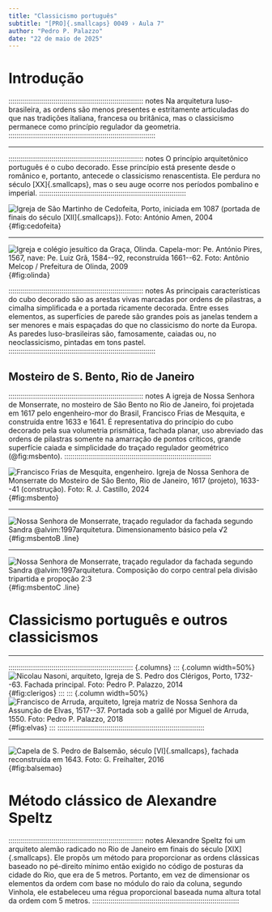 ```yaml
---
title: "Classicismo português"
subtitle: "[PRO]{.smallcaps} 0049 › Aula 7"
author: "Pedro P. Palazzo"
date: "22 de maio de 2025"
---
```


# Introdução #

:::::::::::::::::::::::::::::::::::::::::::::::::::::::::::::::::: notes
Na arquitetura luso-brasileira, as ordens são menos presentes e
estritamente articuladas do que nas tradições italiana, francesa ou
britânica, mas o classicismo permanece como princípio regulador da
geometria.
::::::::::::::::::::::::::::::::::::::::::::::::::::::::::::::::::::::::

* * * * * * * * * * * * * * * * * * * * * * * * * * * * * * * * * * * *

:::::::::::::::::::::::::::::::::::::::::::::::::::::::::::::::::: notes
O princípio arquitetônico português é o cubo decorado. Esse princípio
está presente desde o românico e, portanto, antecede o classicismo
renascentista. Ele perdura no século [XX]{.smallcaps}, mas o seu auge
ocorre nos períodos pombalino e imperial.
::::::::::::::::::::::::::::::::::::::::::::::::::::::::::::::::::::::::

![Igreja de São Martinho de Cedofeita, Porto, iniciada em 1087
(portada de finais do século [XII]{.smallcaps}).
<br />
Foto: [António Amen, 2004][]
](../media/1024px-Cedofeita-Igreja_Romanica_de_Cedofeita_(2).jpg){#fig:cedofeita}

[António Amen, 2004]: https://commons.wikimedia.org/wiki/File:Cedofeita-Igreja_Romanica_de_Cedofeita_(2).jpg

* * * * * * * * * * * * * * * * * * * * * * * * * * * * * * * * * * * *

![Igreja e colégio jesuítico da Graça, Olinda.
Capela-mor: Pe. António Pires, 1567,
nave: Pe. Luiz Grã, 1584--92,
reconstruída 1661--62.
<br />
Foto: [Antônio Melcop / Prefeitura de Olinda, 2009][]
](../media/Vista_aérea_do_Seminário_de_Olinda_e_Igreja_de_Nossa_Senhora_da_Graça_(3675675605).jpg){#fig:olinda}

[Antônio Melcop / Prefeitura de Olinda, 2009]: https://commons.wikimedia.org/wiki/File:Vista_aérea_do_Seminário_de_Olinda_e_Igreja_de_Nossa_Senhora_da_Graça_(3675675605).jpg

:::::::::::::::::::::::::::::::::::::::::::::::::::::::::::::::::: notes
As principais características do cubo decorado são as arestas vivas
marcadas por ordens de pilastras, a cimalha simplificada e a portada
ricamente decorada. Entre esses elementos, as superfícies de parede são
grandes pois as janelas tendem a ser menores e mais espaçadas do que no
classicismo do norte da Europa. As paredes luso-brasileiras são,
famosamente, caiadas ou, no neoclassicismo, pintadas em tons pastel.
::::::::::::::::::::::::::::::::::::::::::::::::::::::::::::::::::::::::


## Mosteiro de S. Bento, Rio de Janeiro ##

:::::::::::::::::::::::::::::::::::::::::::::::::::::::::::::::::: notes
A igreja de Nossa Senhora de Monserrate, no mosteiro de São Bento no Rio
de Janeiro, foi projetada em 1617 pelo engenheiro-mor do Brasil,
Francisco Frias de Mesquita, e construída entre 1633 e 1641.
É representativa do princípio do cubo decorado pela sua volumetria
prismática, fachada planar, uso abreviado das ordens de pilastras
somente na amarração de pontos críticos, grande superfície caiada
e simplicidade do traçado regulador geométrico (@fig:msbento).
::::::::::::::::::::::::::::::::::::::::::::::::::::::::::::::::::::::::

![Francisco Frias de Mesquita, engenheiro.
Igreja de Nossa Senhora de Monserrate do Mosteiro de São Bento,
Rio de Janeiro, 1617 (projeto), 1633--41 (construção).
<br />
Foto: [R. J. Castillo, 2024][]
](../media/Monasterio_de_San_Benito,_Río_de_Janeiro_A74234520241122.jpg){#fig:msbento}

[R. J. Castillo, 2024]: https://commons.wikimedia.org/wiki/File:Monasterio_de_San_Benito,_Río_de_Janeiro_A74234520241122.jpg

* * * * * * * * * * * * * * * * * * * * * * * * * * * * * * * * * * * *

![Nossa Senhora de Monserrate,
traçado regulador da fachada segundo Sandra @alvim:1997arquitetura.
Dimensionamento básico pela √2
](../media/BR-RJ-RJ-MSBENTO-TRE-D2-10010-ALVIM-055B.png){#fig:msbentoB .line}

* * * * * * * * * * * * * * * * * * * * * * * * * * * * * * * * * * * *

![Nossa Senhora de Monserrate,
traçado regulador da fachada segundo Sandra @alvim:1997arquitetura.
Composição do corpo central pela divisão tripartida e propoção 2:3
](../media/BR-RJ-RJ-MSBENTO-TRE-D2-10010-ALVIM-055C.png){#fig:msbentoC .line}


# Classicismo português e outros classicismos #

* * * * * * * * * * * * * * * * * * * * * * * * * * * * * * * * * * * *

::::::::::::::::::::::::::::::::::::::::::::::::::::::::::::: {.columns}
::: {.column width=50%}
![Nicolau Nasoni, arquiteto,
Igreja de S. Pedro dos Clérigos, Porto, 1732--63. Fachada principal.
<br />
Foto: [Pedro P. Palazzo, 2014](https://commons.wikimedia.org/wiki/File:Igreja_dos_Clérigos,_Porto,_front_façade_(14660713731).jpg)
](../media/Igreja_dos_Clérigos,_Porto,_front_façade_(14660713731).jpg){#fig:clerigos}
:::
::: {.column width=50%}
![Francisco de Arruda, arquiteto,
Igreja matriz de Nossa Senhora da Assunção de Elvas, 1517--37.
Portada sob a galilé por Miguel de Arruda, 1550.
<br />
Foto: [Pedro P. Palazzo, 2018](https://commons.wikimedia.org/wiki/File:Catedral_de_Nossa_Senhora_da_Assunção_de_Elvas_(44042455402).jpg)
](../media/512px-Catedral_de_Nossa_Senhora_da_Assunção_de_Elvas_(44042455402).jpg){#fig:elvas}
:::
::::::::::::::::::::::::::::::::::::::::::::::::::::::::::::::::::::::::

* * * * * * * * * * * * * * * * * * * * * * * * * * * * * * * * * * * *

![Capela de S. Pedro de Balsemão, século [VI]{.smallcaps},
fachada reconstruída em 1643.
<br />
Foto: [G. Freihalter, 2016][]
](../media/Balsemão_(Lamego)\_São_Pedro_705.jpg){#fig:balsemao}

[G. Freihalter, 2016]: https://commons.wikimedia.org/wiki/File:Balsemão_(Lamego)_São_Pedro_705.jpg


# Método clássico de Alexandre Speltz #

:::::::::::::::::::::::::::::::::::::::::::::::::::::::::::::::::: notes
Alexandre Speltz foi um arquiteto alemão radicado no Rio de Janeiro em
finais do século [XIX]{.smallcaps}. Ele propôs um método para
proporcionar as ordens clássicas baseado no pé-direito mínimo então
exigido no código de posturas da cidade do Rio, que era de 5 metros.
Portanto, em vez de dimensionar os elementos da ordem com base no módulo
do raio da coluna, segundo Vinhola, ele estabeleceu uma régua
proporcional baseada numa altura total da ordem com 5 metros.
::::::::::::::::::::::::::::::::::::::::::::::::::::::::::::::::::::::::

